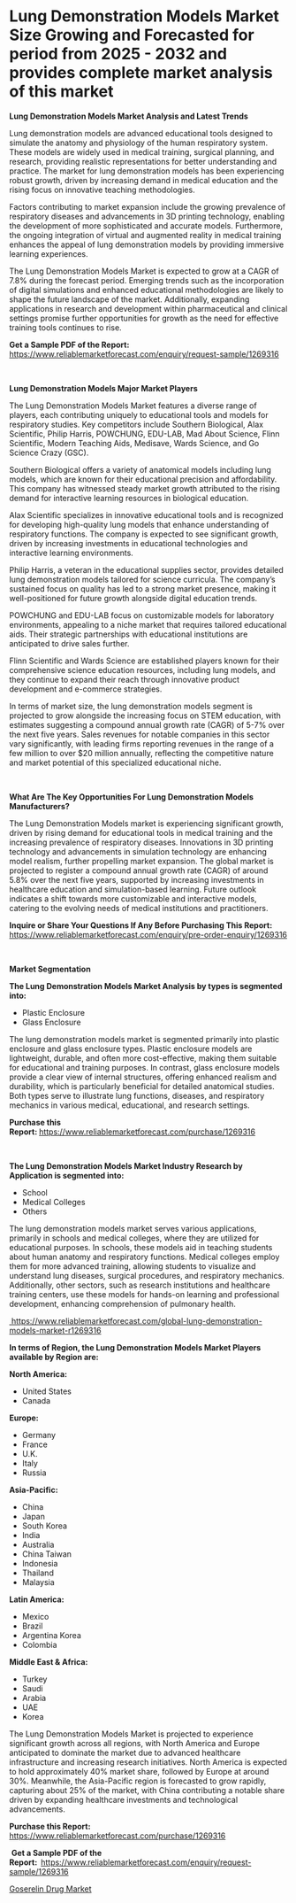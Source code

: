 <p><h1>Lung Demonstration Models Market Size Growing and Forecasted for period from 2025 - 2032 and provides complete market analysis of this market</h1></p><p><strong>Lung Demonstration Models Market Analysis and Latest Trends</strong></p>
<p><p>Lung demonstration models are advanced educational tools designed to simulate the anatomy and physiology of the human respiratory system. These models are widely used in medical training, surgical planning, and research, providing realistic representations for better understanding and practice. The market for lung demonstration models has been experiencing robust growth, driven by increasing demand in medical education and the rising focus on innovative teaching methodologies.</p><p>Factors contributing to market expansion include the growing prevalence of respiratory diseases and advancements in 3D printing technology, enabling the development of more sophisticated and accurate models. Furthermore, the ongoing integration of virtual and augmented reality in medical training enhances the appeal of lung demonstration models by providing immersive learning experiences.</p><p>The Lung Demonstration Models Market is expected to grow at a CAGR of 7.8% during the forecast period. Emerging trends such as the incorporation of digital simulations and enhanced educational methodologies are likely to shape the future landscape of the market. Additionally, expanding applications in research and development within pharmaceutical and clinical settings promise further opportunities for growth as the need for effective training tools continues to rise.</p></p>
<p><strong>Get a Sample PDF of the Report:&nbsp;</strong> <a href="https://www.reliablemarketforecast.com/enquiry/request-sample/1269316?utm_campaign=2603&utm_medium=2&utm_source=Github&utm_content=ia&utm_term=24032025&utm_id=lung-demonstration-models">https://www.reliablemarketforecast.com/enquiry/request-sample/1269316</a></p>
<p>&nbsp;</p>
<p><strong>Lung Demonstration Models Major Market Players</strong></p>
<p><p>The Lung Demonstration Models Market features a diverse range of players, each contributing uniquely to educational tools and models for respiratory studies. Key competitors include Southern Biological, Alax Scientific, Philip Harris, POWCHUNG, EDU-LAB, Mad About Science, Flinn Scientific, Modern Teaching Aids, Medisave, Wards Science, and Go Science Crazy (GSC). </p><p>Southern Biological offers a variety of anatomical models including lung models, which are known for their educational precision and affordability. This company has witnessed steady market growth attributed to the rising demand for interactive learning resources in biological education.</p><p>Alax Scientific specializes in innovative educational tools and is recognized for developing high-quality lung models that enhance understanding of respiratory functions. The company is expected to see significant growth, driven by increasing investments in educational technologies and interactive learning environments.</p><p>Philip Harris, a veteran in the educational supplies sector, provides detailed lung demonstration models tailored for science curricula. The company’s sustained focus on quality has led to a strong market presence, making it well-positioned for future growth alongside digital education trends.</p><p>POWCHUNG and EDU-LAB focus on customizable models for laboratory environments, appealing to a niche market that requires tailored educational aids. Their strategic partnerships with educational institutions are anticipated to drive sales further.</p><p>Flinn Scientific and Wards Science are established players known for their comprehensive science education resources, including lung models, and they continue to expand their reach through innovative product development and e-commerce strategies.</p><p>In terms of market size, the lung demonstration models segment is projected to grow alongside the increasing focus on STEM education, with estimates suggesting a compound annual growth rate (CAGR) of 5-7% over the next five years. Sales revenues for notable companies in this sector vary significantly, with leading firms reporting revenues in the range of a few million to over $20 million annually, reflecting the competitive nature and market potential of this specialized educational niche.</p></p>
<p>&nbsp;</p>
<p><strong>What Are The Key Opportunities For Lung Demonstration Models Manufacturers?</strong></p>
<p><p>The Lung Demonstration Models market is experiencing significant growth, driven by rising demand for educational tools in medical training and the increasing prevalence of respiratory diseases. Innovations in 3D printing technology and advancements in simulation technology are enhancing model realism, further propelling market expansion. The global market is projected to register a compound annual growth rate (CAGR) of around 5.8% over the next five years, supported by increasing investments in healthcare education and simulation-based learning. Future outlook indicates a shift towards more customizable and interactive models, catering to the evolving needs of medical institutions and practitioners.</p></p>
<p><strong>Inquire or Share Your Questions If Any Before Purchasing This Report:</strong> <a href="https://www.reliablemarketforecast.com/enquiry/pre-order-enquiry/1269316?utm_campaign=2603&utm_medium=2&utm_source=Github&utm_content=ia&utm_term=24032025&utm_id=lung-demonstration-models">https://www.reliablemarketforecast.com/enquiry/pre-order-enquiry/1269316</a></p>
<p>&nbsp;</p>
<p><strong>Market Segmentation</strong></p>
<p><strong>The Lung Demonstration Models Market Analysis by types is segmented into:</strong></p>
<p><ul><li>Plastic Enclosure</li><li>Glass Enclosure</li></ul></p>
<p><p>The lung demonstration models market is segmented primarily into plastic enclosure and glass enclosure types. Plastic enclosure models are lightweight, durable, and often more cost-effective, making them suitable for educational and training purposes. In contrast, glass enclosure models provide a clear view of internal structures, offering enhanced realism and durability, which is particularly beneficial for detailed anatomical studies. Both types serve to illustrate lung functions, diseases, and respiratory mechanics in various medical, educational, and research settings.</p></p>
<p><strong>Purchase this Report:&nbsp;</strong><a href="https://www.reliablemarketforecast.com/purchase/1269316?utm_campaign=2603&utm_medium=2&utm_source=Github&utm_content=ia&utm_term=24032025&utm_id=lung-demonstration-models">https://www.reliablemarketforecast.com/purchase/1269316</a></p>
<p>&nbsp;</p>
<p><strong>The Lung Demonstration Models Market Industry Research by Application is segmented into:</strong></p>
<p><ul><li>School</li><li>Medical Colleges</li><li>Others</li></ul></p>
<p><p>The lung demonstration models market serves various applications, primarily in schools and medical colleges, where they are utilized for educational purposes. In schools, these models aid in teaching students about human anatomy and respiratory functions. Medical colleges employ them for more advanced training, allowing students to visualize and understand lung diseases, surgical procedures, and respiratory mechanics. Additionally, other sectors, such as research institutions and healthcare training centers, use these models for hands-on learning and professional development, enhancing comprehension of pulmonary health.</p></p>
<p><a href="https://www.reliablemarketforecast.com/global-lung-demonstration-models-market-r1269316?utm_campaign=2603&utm_medium=2&utm_source=Github&utm_content=ia&utm_term=24032025&utm_id=lung-demonstration-models">&nbsp;https://www.reliablemarketforecast.com/global-lung-demonstration-models-market-r1269316</a></p>
<p><strong>In terms of Region, the Lung Demonstration Models Market Players available by Region are:</strong></p>
<p>
    <p> <strong> North America: </strong>
        <ul>
            <li>United States</li>
            <li>Canada</li>
        </ul>
        </p> 
    <p> <strong> Europe: </strong>
        <ul>
            <li>Germany</li>
            <li>France</li>
            <li>U.K.</li>
            <li>Italy</li>
            <li>Russia</li>
        </ul>
        </p> 
    <p> <strong> Asia-Pacific: </strong>
        <ul>
            <li>China</li>
            <li>Japan</li>
            <li>South Korea</li>
            <li>India</li>
            <li>Australia</li>
            <li>China Taiwan</li>
            <li>Indonesia</li>
            <li>Thailand</li>
            <li>Malaysia</li>
        </ul>
        </p> 
    <p> <strong> Latin America: </strong>
        <ul>
            <li>Mexico</li>
            <li>Brazil</li>
            <li>Argentina Korea</li>
            <li>Colombia</li>
        </ul>
        </p> 
    <p> <strong> Middle East & Africa: </strong>
        <ul>
            <li>Turkey</li>
            <li>Saudi</li>
            <li>Arabia</li>
            <li>UAE</li>
            <li>Korea</li>
        </ul>
    </p>
    </p>
<p><p>The Lung Demonstration Models Market is projected to experience significant growth across all regions, with North America and Europe anticipated to dominate the market due to advanced healthcare infrastructure and increasing research initiatives. North America is expected to hold approximately 40% market share, followed by Europe at around 30%. Meanwhile, the Asia-Pacific region is forecasted to grow rapidly, capturing about 25% of the market, with China contributing a notable share driven by expanding healthcare investments and technological advancements.</p></p>
<p><strong>Purchase this Report: </strong><a href="https://www.reliablemarketforecast.com/purchase/1269316?utm_campaign=2603&utm_medium=2&utm_source=Github&utm_content=ia&utm_term=24032025&utm_id=lung-demonstration-models">https://www.reliablemarketforecast.com/purchase/1269316</a></p>
<p>&nbsp;<strong>Get a Sample PDF of the Report:&nbsp;&nbsp;</strong><a href="https://www.reliablemarketforecast.com/enquiry/request-sample/1269316?utm_campaign=2603&utm_medium=2&utm_source=Github&utm_content=ia&utm_term=24032025&utm_id=lung-demonstration-models">https://www.reliablemarketforecast.com/enquiry/request-sample/1269316</a></p>
<p><strong></strong></p>
<p><p><a href="https://github.com/bolalfredia7777/Market-Research-Report-List-1/blob/main/goserelin-drug-market.md?utm_campaign=2603&utm_medium=2&utm_source=Github&utm_content=ia&utm_term=24032025&utm_id=lung-demonstration-models">Goserelin Drug Market</a></p></p>